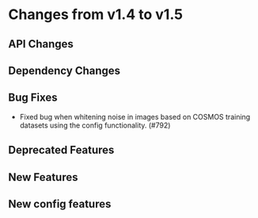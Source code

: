 Changes from v1.4 to v1.5
=========================

API Changes
-----------



Dependency Changes
------------------



Bug Fixes
---------

- Fixed bug when whitening noise in images based on COSMOS training datasets using the config
  functionality. (#792)

Deprecated Features
-------------------



New Features
------------



New config features
-------------------


